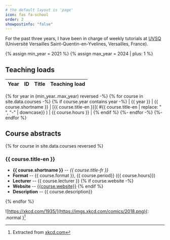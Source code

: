 ```yaml
---
# the default layout is 'page'
icon: fas fa-school
order: 2
showpostinfo: "false"
---
```

For the past three years, I have been in charge of weekly tutorials at [UVSQ](https://www.uvsq.fr) (Université Versailles Saint-Quentin-en-Yvelines, Versailles, France).


{% assign min_year = 2021 %}
{% assign max_year = 2024 | plus: 1  %}

## Teaching loads

| Year | ID   |  Title | Teaching load |
|:----:|:----:|:-------|:--------------:|
{% for year in (min_year..max_year) reversed -%}
{% for course in site.data.courses -%}
{% if course.year contains year -%}
| {{ year }} | {{ course.shortname }} |  [{{ course.title-en }}]( #{{ course.title-en  | replace: " ", "-"  | downcase}} ) | {{ course.hours }} |
{% endif %}
{%- endfor -%}
{%- endfor %}


## Course abstracts
{% for course in site.data.courses reversed %}
### {{ course.title-en }}

- **{{ course.shortname }}** -- *{{ course.title-fr }}*
- **Format** -- {{ course.format }}, {{ course.period}} ({{ course.hours}})
- **Lecturer** -- {{ course.lecturer }}
{% if course.website -%}
- **Website** -- [{{course.website}}]({{course.website}})
{% endif %}
- **Description** -- {{ course.description}}

{% endfor %}

![https://xkcd.com/1935/](https://imgs.xkcd.com/comics/2018.png){: .normal }[^img]

[^img]: Extracted from [xkcd.com](https://xkcd.com/1935/)